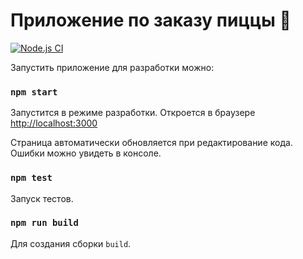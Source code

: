 # Приложение по заказу пиццы :pizza:

[![Node.js CI](https://github.com/moonrtv/artem_pizza/actions/workflows/production.yml/badge.svg?branch=main)](https://github.com/moonrtv/artem_pizza/actions/workflows/prom.yml)

Запустить приложение для разработки можно:

### `npm start`

Запустится в режиме разработки.
Откроется в браузере [http://localhost:3000](http://localhost:3000)

Страница автоматически обновляется при редактирование кода.\
Ошибки можно увидеть в консоле.

### `npm test`

Запуск тестов.

### `npm run build`

Для создания сборки `build`.
